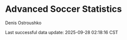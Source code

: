 # Advanced Soccer Statistics
Denis Ostroushko

<!-- gfm -->

Last successful data update: 2025-09-28 02:18:16 CST
